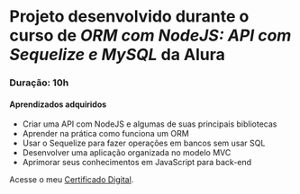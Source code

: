 # Projeto desenvolvido durante o curso de ***ORM com NodeJS: API com Sequelize e MySQL*** da Alura

### Duração: 10h

#### Aprendizados adquiridos

- Criar uma API com NodeJS e algumas de suas principais bibliotecas
- Aprender na prática como funciona um ORM
- Usar o Sequelize para fazer operações em bancos sem usar SQL
- Desenvolver uma aplicação organizada no modelo MVC
- Aprimorar seus conhecimentos em JavaScript para back-end


Acesse o meu [Certificado Digital](https://cursos.alura.com.br/certificate/9e6d78a5-a3b5-433e-bc0e-912bcb7f4b51).
